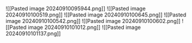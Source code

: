 ![[Pasted image 20240910095944.png]]
![[Pasted image 20240910100519.png]]
![[Pasted image 20240910100645.png]]
![[Pasted image 20240910100542.png]]
![[Pasted image 20240910100602.png]]
![[Pasted image 20240910101012.png]]
![[Pasted image 20240910101137.png]]